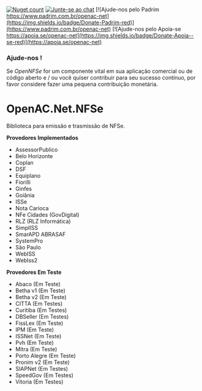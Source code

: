 [![Nuget count](http://img.shields.io/nuget/v/OpenAC.Net.NFSe.svg)](https://www.nuget.org/packages/OpenAC.Net.NFSe/) 
[![Junte-se ao chat](https://img.shields.io/badge/Chat%20on-Discord-purple.svg)](https://discord.com/invite/brdmJ7Yv6w)
[![Ajude-nos pelo Padrim https://www.padrim.com.br/openac-net](https://img.shields.io/badge/Donate-Padrim-red)](https://www.padrim.com.br/openac-net)
[![Ajude-nos pelo Apoia-se https://apoia.se/openac-net](https://img.shields.io/badge/Donate-Apoia--se-red)](https://apoia.se/openac-net)

### Ajude-nos !
Se *OpenNFSe* for um componente vital em sua aplicação comercial ou de código aberto e / ou você quiser contribuir para seu sucesso contínuo, por favor considere fazer uma pequena contribuição monetária.

# OpenAC.Net.NFSe

Biblioteca para emissão e trasmissão de NFSe.

**Provedores Implementados**
- AssessorPublico
- Belo Horizonte
- Coplan
- DSF
- Equiplano
- Fiorilli
- Ginfes
- Goiânia
- ISSe
- Nota Carioca
- NFe Cidades (GovDigital)
- RLZ (RLZ Informática)
- SimplISS
- SmarAPD ABRASAF
- SystemPro
- São Paulo
- WebISS
- WebIss2

**Provedores Em Teste**
- Abaco (Em Teste)
- Betha v1 (Em Teste)
- Betha v2 (Em Teste)
- CITTA (Em Testes)
- Curitiba (Em Testes)
- DBSeller (Em Testes)
- FissLex (Em Teste)
- IPM (Em Teste)
- ISSNet (Em Teste)
- Pvh (Em Teste)
- Mitra (Em Teste)
- Porto Alegre (Em Teste)
- Pronim v2 (Em Teste)
- SIAPNet (Em Testes)
- SpeedGov (Em Testes)
- Vitoria (Em Testes)

